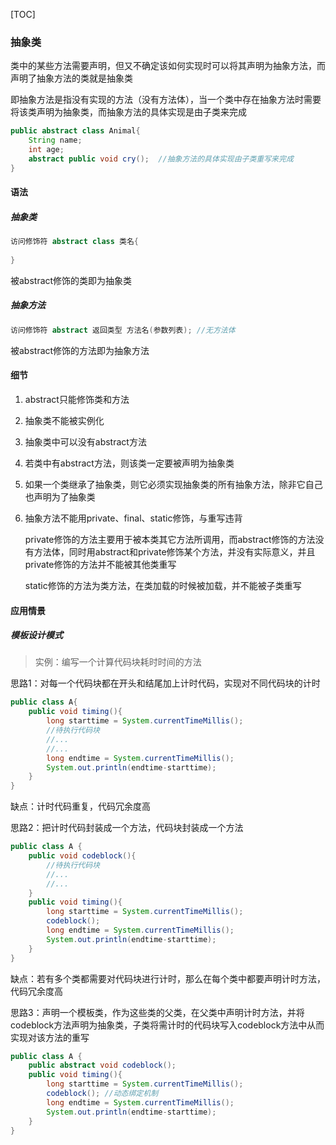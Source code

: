 [TOC]

### 抽象类

类中的某些方法需要声明，但又不确定该如何实现时可以将其声明为抽象方法，而声明了抽象方法的类就是抽象类

即抽象方法是指没有实现的方法（没有方法体），当一个类中存在抽象方法时需要将该类声明为抽象类，而抽象方法的具体实现是由子类来完成

```java
public abstract class Animal{
    String name;
    int age;
    abstract public void cry();  //抽象方法的具体实现由子类重写来完成
}
```

#### 语法

##### 抽象类

```java
访问修饰符 abstract class 类名{
    
}
```

被abstract修饰的类即为抽象类

##### 抽象方法

```java
访问修饰符 abstract 返回类型 方法名(参数列表); //无方法体
```

被abstract修饰的方法即为抽象方法

#### 细节

1. abstract只能修饰类和方法

2. 抽象类不能被实例化

3. 抽象类中可以没有abstract方法

4. 若类中有abstract方法，则该类一定要被声明为抽象类

5. 如果一个类继承了抽象类，则它必须实现抽象类的所有抽象方法，除非它自己也声明为了抽象类

6. 抽象方法不能用private、final、static修饰，与重写违背

   private修饰的方法主要用于被本类其它方法所调用，而abstract修饰的方法没有方法体，同时用abstract和private修饰某个方法，并没有实际意义，并且private修饰的方法并不能被其他类重写

   static修饰的方法为类方法，在类加载的时候被加载，并不能被子类重写


#### 应用情景

##### 模板设计模式

> 实例：编写一个计算代码块耗时时间的方法

思路1：对每一个代码块都在开头和结尾加上计时代码，实现对不同代码块的计时

```java
public class A{
    public void timing(){
        long starttime = System.currentTimeMillis();
        //待执行代码块
        //...
        //...
        long endtime = System.currentTimeMillis();
        System.out.println(endtime-starttime);
    }
}

```

缺点：计时代码重复，代码冗余度高

思路2：把计时代码封装成一个方法，代码块封装成一个方法

```java
public class A {
    public void codeblock(){
        //待执行代码块
        //...
        //...
    }
    public void timing(){
        long starttime = System.currentTimeMillis();
        codeblock();
        long endtime = System.currentTimeMillis();
        System.out.println(endtime-starttime);
    }
}
```

缺点：若有多个类都需要对代码块进行计时，那么在每个类中都要声明计时方法，代码冗余度高

思路3：声明一个模板类，作为这些类的父类，在父类中声明计时方法，并将codeblock方法声明为抽象类，子类将需计时的代码块写入codeblock方法中从而实现对该方法的重写

```java
public class A {
    public abstract void codeblock();
    public void timing(){
        long starttime = System.currentTimeMillis();
        codeblock(); //动态绑定机制
        long endtime = System.currentTimeMillis();
        System.out.println(endtime-starttime);
    }
}
```

